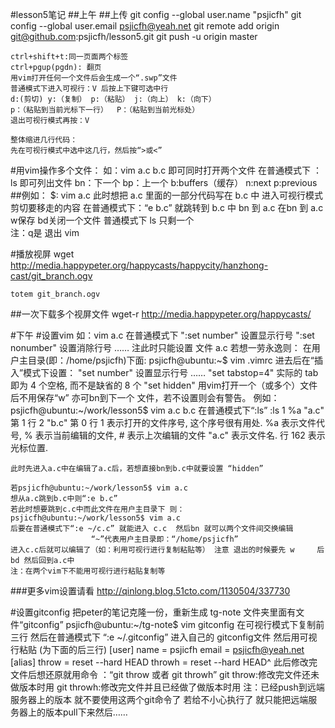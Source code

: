 #lesson5笔记
##上午
##上传
    git config --global user.name "psjicfh"
    git config --global user.email psjicfh@yeah.net
    git remote add origin git@github.com:psjicfh/lesson5.git
    git push -u origin master

    ctrl+shift+t:同一页面两个标签
    ctrl+pgup(pgdn): 翻页
    用vim打开任何一个文件后会生成一个“.swp”文件
    普通模式下进入可视行：V 后按上下键可选中行
    d:(剪切) y:（复制） p:（粘贴） j:（向上） k:（向下）
    p：（粘贴到当前光标下一行）  P：（粘贴到当前光标处）
    退出可视行模式再按：V
    
    整体缩进几行代码：
    先在可视行模式中选中这几行，然后按“>或<”

#用vim操作多个文件：
    如：vim a.c b.c 即可同时打开两个文件
    在普通模式下 ：ls 即可列出文件
    bn：下一个 bp：上一个 b:buffers（缓存） n:next  p:previous
##例如：
    $: vim a.c  此时想把 a.c 里面的一部分代码写在 b.c 中
    进入可视行模式 剪切要移走的内容
    在普通模式下：“e b.c” 就跳转到 b.c 中
    bn 到 a.c  在bn 到 a.c  w保存 bd关闭一个文件
    普通模式下 ls  只剩一个  
    注：q是 退出 vim


#播放视屏
    wget http://media.happypeter.org/happycasts/happycity/hanzhong-cast/git_branch.ogv

    totem git_branch.ogv

##一次下载多个视屏文件
    wget-r http://media.happypeter.org/happycasts/



#下午
#设置vim
    如：vim a.c 在普通模式下
	":set number"         设置显示行号
	":set nonumber"       设置消除行号
    ……
	注此时只能设置 文件 a.c 若想一劳永逸则：
    在用户主目录(即：/home/psjicfh)下面:
	psjicfh@ubuntu:~$ vim .vimrc
	进去后在“插入”模式下设置：
	"set number"         设置显示行号
    ……
    "set tabstop=4"      实际的 tab 即为 4 个空格, 而不是缺省的 8 个
	"set hidden"		 用vim打开一个（或多个）文件后不用保存“w” 亦可bn到下一个						 文件，若不设置则会有警告。
	例如：
	psjicfh@ubuntu:~/work/lesson5$ vim a.c b.c
	在普通模式下“:ls”
		:ls
				  1 %a   "a.c"                          第 1 行
				  2      "b.c"                          第 0 行
					 1 表示打开的文件序号, 这个序号很有用处.
                     %a              表示文件代号, % 表示当前编辑的文件,
                                     # 表示上次编辑的文件
                     "a.c"   表示文件名.
                     行 162          表示光标位置.

	此时先进入a.c中在编辑了a.c后，若想直接bn到b.c中就要设置 “hidden”

	若psjicfh@ubuntu:~/work/lesson5$ vim a.c
    想从a.c跳到b.c中则“:e b.c”
	若此时想要跳到c.c中而此文件在用户主目录下 则：
	psjicfh@ubuntu:~/work/lesson5$ vim a.c
	后要在普通模式下“:e ~/c.c” 就能进入 c.c  然后bn 就可以两个文件间交换编辑
					  “~”代表用户主目录即：“/home/psjicfh”
    进入c.c后就可以编辑了（如：利用可视行进行复制粘贴等） 注意 退出的时候要先 w     后 bd 然后回到a.c中
	注：在两个vim下不能用可视行进行粘贴复制等
    
###更多vim设置请看   http://qinlong.blog.51cto.com/1130504/337730

#设置gitconfig
	把peter的笔记克隆一份，重新生成 tg-note 文件夹里面有文件“gitconfig”
    psjicfh@ubuntu:~/tg-note$ vim gitconfig
	在可视行模式下复制前三行  然后在普通模式下 “:e ~/.gitconfig” 进入自己的
	gitconfig文件 然后用可视行粘贴 (为下面的后三行)
		[user]
			name = psjicfh
			email = psjicfh@yeah.net
		[alias]
			throw = reset --hard HEAD
			throwh = reset --hard HEAD^	
	此后修改完文件后想还原就用命令 ：“git throw 或者 git throwh”
    git throw:修改完文件还未做版本时用
    git throwh:修改完文件并且已经做了做版本时用
	注：已经push到远端服务器上的版本 就不要使用这两个git命令了
	若给不小心执行了 就只能把远端服务器上的版本pull下来然后……

